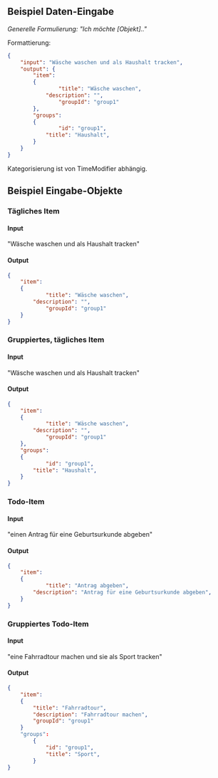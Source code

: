 ## Beispiel Daten-Eingabe
*Generelle Formulierung:*
*"Ich möchte [Objekt].."*

Formattierung:
```json
{
    "input": "Wäsche waschen und als Haushalt tracken",
    "output": {
	    "item": 
		{
	            "title": "Wäsche waschen",
		    "description": "",
	            "groupId": "group1"
		},
	    "groups": 
		{
	            "id": "group1",
		    "title": "Haushalt",
		}
	}
}
```

Kategorisierung ist von TimeModifier abhängig.

## Beispiel Eingabe-Objekte
### Tägliches Item
#### Input
"Wäsche waschen und als Haushalt tracken"
#### Output
```json
{	
    "item":
	{
            "title": "Wäsche waschen",
	    "description": "",
            "groupId": "group1"
	}
}
```
### Gruppiertes, tägliches Item
#### Input
"Wäsche waschen und als Haushalt tracken"
#### Output
```json
{	
    "item":
	{
            "title": "Wäsche waschen",
	    "description": "",
            "groupId": "group1"
	},
    "groups":
	{
            "id": "group1",
	    "title": "Haushalt",
	}
}
```


### Todo-Item
#### Input
"einen Antrag für eine Geburtsurkunde abgeben"
#### Output
```json
{
    "item":
	{
            "title": "Antrag abgeben",
	    "description": "Antrag für eine Geburtsurkunde abgeben",
	}
}	
```


### Gruppiertes Todo-Item
#### Input
"eine Fahrradtour machen und sie als Sport tracken"
#### Output
```json
{
    "item":
	{
	    "title": "Fahrradtour",
	    "description": "Fahrradtour machen",
	    "groupId": "group1"
	}
    "groups":
        {
            "id": "group1",
            "title": "Sport",
        }
}	
```
